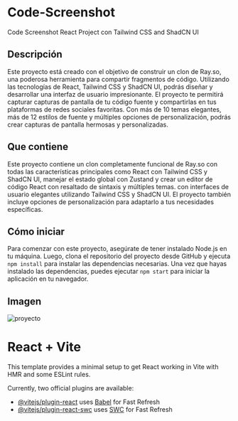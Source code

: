 # Code-Screenshot
Code Screenshot React Project con Tailwind CSS and ShadCN UI

## Descripción
Este proyecto está creado con el objetivo de construir un clon de Ray.so, una poderosa herramienta para compartir fragmentos de código. Utilizando las tecnologías de React, Tailwind CSS y ShadCN UI, podrás diseñar y desarrollar una interfaz de usuario impresionante. El proyecto te permitirá capturar capturas de pantalla de tu código fuente y compartirlas en tus plataformas de redes sociales favoritas. Con más de 10 temas elegantes, más de 12 estilos de fuente y múltiples opciones de personalización, podrás crear capturas de pantalla hermosas y personalizadas.

## Que contiene
Este proyecto contiene un clon completamente funcional de Ray.so con todas las características principales como React con Tailwind CSS y ShadCN UI, manejar el estado global con Zustand y crear un editor de código React con resaltado de sintaxis y múltiples temas. con interfaces de usuario elegantes utilizando Tailwind CSS y ShadCN UI. El proyecto también incluye opciones de personalización para adaptarlo a tus necesidades específicas.

## Cómo iniciar
Para comenzar con este proyecto, asegúrate de tener instalado Node.js en tu máquina. Luego, clona el repositorio del proyecto desde GitHub y ejecuta `npm install` para instalar las dependencias necesarias. Una vez que hayas instalado las dependencias, puedes ejecutar `npm start` para iniciar la aplicación en tu navegador.

## Imagen

![proyecto](https://github.com/lexzer42/Code-Screenshot/assets/134535937/17f28c35-4fa1-4d13-9be2-43bc8483ba85)


# React + Vite

This template provides a minimal setup to get React working in Vite with HMR and some ESLint rules.

Currently, two official plugins are available:

- [@vitejs/plugin-react](https://github.com/vitejs/vite-plugin-react/blob/main/packages/plugin-react/README.md) uses [Babel](https://babeljs.io/) for Fast Refresh
- [@vitejs/plugin-react-swc](https://github.com/vitejs/vite-plugin-react-swc) uses [SWC](https://swc.rs/) for Fast Refresh
